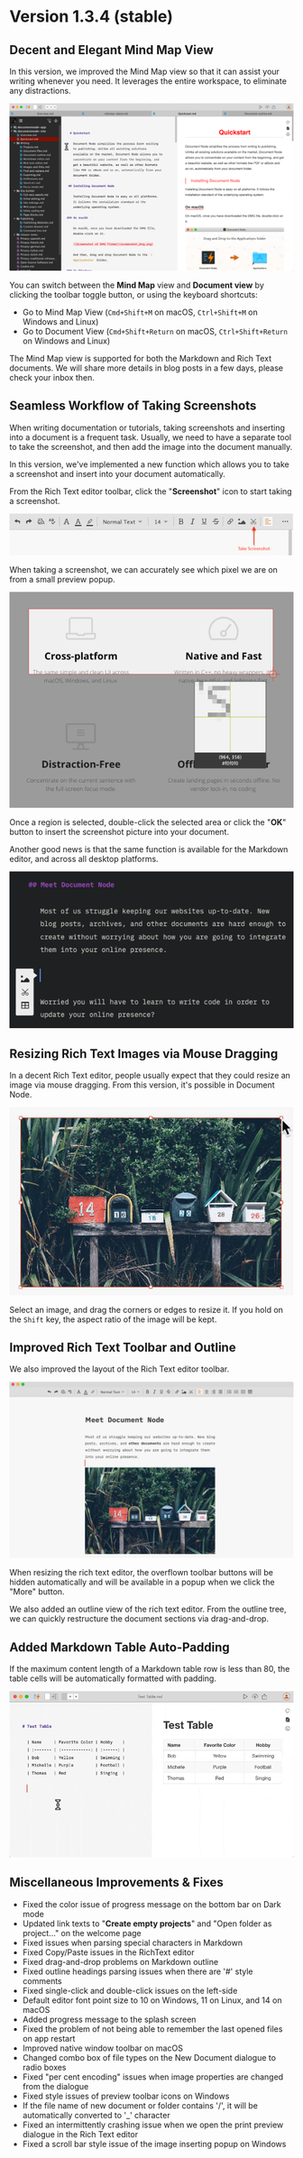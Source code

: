 # Version 1.3.4 (stable)

## Decent and Elegant Mind Map View

In this version, we improved the Mind Map view so that it can assist your writing whenever you need. It leverages the entire workspace, to eliminate any distractions.

![switch-to-mindmap](switch-to-mindmap.gif)

You can switch between the **Mind Map** view and **Document view** by clicking the toolbar toggle button, or using the keyboard shortcuts:

* Go to Mind Map View (`Cmd+Shift+M` on macOS, `Ctrl+Shift+M` on Windows and Linux)
* Go to Document View (`Cmd+Shift+Return` on macOS, `Ctrl+Shift+Return` on Windows and Linux)

The Mind Map view is supported for both the Markdown and Rich Text documents. We will share more details in blog posts in a few days, please check your inbox then.

## Seamless Workflow of Taking Screenshots

When writing documentation or tutorials, taking screenshots and inserting into a document is a frequent task. Usually, we need to have a separate tool to take the screenshot, and then add the image into the document manually.

In this version, we've implemented a new function which allows you to take a screenshot and insert into your document automatically.

From the Rich Text editor toolbar, click the "**Screenshot**" icon to start taking a screenshot.

![Screenshot-2020-04-28_13_09_49](Screenshot-2020-04-28_13_09_49.png)

When taking a screenshot, we can accurately see which pixel we are on from a small preview popup.

![screen-1.3.4-taking-screenshot](screen-1.3.4-taking-screenshot.png)

Once a region is selected, double-click the selected area or click the "**OK**" button to insert the screenshot picture into your document.

Another good news is that the same function is available for the Markdown editor, and across all desktop platforms.

![screen-markdown-quick-inserting-toolbar](screen-markdown-quick-inserting-toolbar.png)

## Resizing Rich Text Images via Mouse Dragging

In a decent Rich Text editor, people usually expect that they could resize an image via mouse dragging. From this version, it's possible in Document Node.

![screencast-image-resizing](screencast-image-resizing.gif)

Select an image, and drag the corners or edges to resize it. If you hold on the `Shift` key, the aspect ratio of the image will be kept.

## Improved Rich Text Toolbar and Outline

We also improved the layout of the Rich Text editor toolbar.

![screen-1.3.4-improved-richtext-editor](screen-1.3.4-improved-richtext-editor.png)

When resizing the rich text editor, the overflown toolbar buttons will be hidden automatically and will be available in a popup when we click the "More" button.

We also added an outline view of the rich text editor. From the outline tree, we can quickly restructure the document sections via drag-and-drop.

## Added Markdown Table Auto-Padding

If the maximum content length of a Markdown table row is less than 80, the table cells will be automatically formatted with padding.

![screencast-1.3-table-editing-1](screencast-1.3-table-editing-1.gif)

## Miscellaneous Improvements & Fixes

* Fixed the color issue of progress message on the bottom bar on Dark mode
* Updated link texts to "**Create empty projects**" and "Open folder as project..." on the welcome page
* Fixed issues when parsing special characters in Markdown
* Fixed Copy/Paste issues in the RichText editor
* Fixed drag-and-drop problems on Markdown outline
* Fixed outline headings parsing issues when there are '#' style comments
* Fixed single-click and double-click issues on the left-side
* Default editor font point size to 10 on Windows, 11 on Linux, and 14 on macOS
* Added progress message to the splash screen
* Fixed the problem of not being able to remember the last opened files on app restart
* Improved native window toolbar on macOS
* Changed combo box of file types on the New Document dialogue to radio boxes
* Fixed "per cent encoding" issues when image properties are changed from the dialogue
* Fixed style issues of preview toolbar icons on Windows
* If the file name of new document or folder contains '/', it will be automatically converted to '_' character
* Fixed an intermittently crashing issue when we open the print preview dialogue in the Rich Text editor
* Fixed a scroll bar style issue of the image inserting popup on Windows